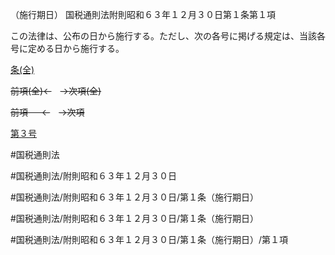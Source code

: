 （施行期日）
国税通則法附則昭和６３年１２月３０日第１条第１項

この法律は、公布の日から施行する。ただし、次の各号に掲げる規定は、当該各号に定める日から施行する。

[条(全)](国税通則法＿＿＿＿附則昭和６３年１２月３０日第１条_.md)

~~前項(全)←~~　~~→次項(全)~~

~~前項 　 ←~~　~~→次項~~

[第３号](国税通則法＿＿＿＿附則昭和６３年１２月３０日第１条第１項第３号.md)  

#国税通則法

#国税通則法/附則昭和６３年１２月３０日

#国税通則法/附則昭和６３年１２月３０日/第１条（施行期日）

#国税通則法/附則昭和６３年１２月３０日/第１条（施行期日）

#国税通則法/附則昭和６３年１２月３０日/第１条（施行期日）/第１項

